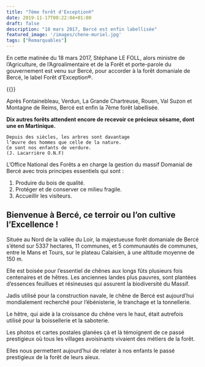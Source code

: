 ```yaml
---
title: "7ème forêt d'Exception®"
date: 2019-11-17T00:22:04+01:00
draft: false
description: "18 mars 2017, Bercé est enfin labellisée"
featured_image: '/images/chene-muriel.jpg'
tags: ["Remarquables"]
---
```


En cette matinée du 18 mars 2017, Stéphane LE FOLL, alors ministre de l’Agriculture, de l’Agroalimentaire et
de la Forêt et porte-parole du gouvernement est venu sur Bercé, pour accorder à la forêt domaniale de Bercé,
le label Forêt d’Exception®.

{{<youtube lT_NYys3Tm4>}}

Après Fontainebleau, Verdun, La Grande Chartreuse, Rouen, Val Suzon et Montagne de Reims, Bercé est enfin
la 7ème forêt labellisée.

**Dix autres forêts attendent encore de recevoir ce précieux sésame, dont une en Martinique.**

    Depuis des siècles, les arbres sont davantage
    l’œuvre des hommes que celle de la nature.
    Ce sont nos enfants de verdure.
    (J. Lacarrière O.N.F)

L’Office National des Forêts a en charge la gestion du massif Domanial de Bercé avec trois principes
essentiels qui sont :

1. Produire du bois de qualité.
1. Protéger et de conserver ce milieu fragile.
1. Accueillir les visiteurs.


## Bienvenue  à Bercé, ce terroir ou l’on cultive l’Excellence !

Située au Nord de la vallée du Loir, la majestueuse forêt domaniale de Bercé s’étend sur 5337 hectares,
11 communes, et 5 communautés de communes, entre le Mans et Tours, sur le plateau Calaisien, 
à une altitude moyenne de 150 m.

Elle est boisée pour l’essentiel de chênes aux longs fûts plusieurs fois centenaires et de hêtres.
Les anciennes landes plus pauvres, sont plantées d’essences feuillues et résineuses qui assurent
la biodiversité du Massif. 

Jadis utilisé pour la construction navale, le chêne de Bercé est aujourd’hui mondialement recherché 
pour l’ébénisterie, le tranchage et la tonnellerie. 

Le hêtre, qui aide à la croissance du chêne vers le haut, était autrefois utilisé pour la boissellerie et
la saboterie. 

Les photos et cartes postales glanées çà et là témoignent de ce passé prestigieux où tous les villages 
avoisinants vivaient des métiers de la forêt.

Elles nous permettent aujourd’hui de relater à nos enfants le passé prestigieux de la forêt de leurs aïeux. 
